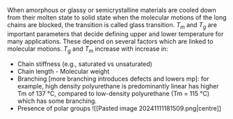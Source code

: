 When amorphous or glassy or semicrystalline materials are cooled down from their molten state to solid state when the molecular motions of the long chains are blocked, the transition is called glass transition.
$T_{m}$ and $T_{g}$ are important parameters that decide defining upper and lower temperature for many applications.
These depend on several factors which are linked to molecular motions.
$T_g$ and $T_m$ increase with increase in: 
- Chain stiffness (e.g., saturated vs unsaturated) 
- Chain length - Molecular weight 
- Branching [more branching introduces defects and lowers mp]: for example, high density polyurethane is predominantly linear has higher Tm of 137 °C, compared to low-density polyurethane (Tm = 115 °C) which has some branching. 
- Presence of polar groups
![[Pasted image 20241111181509.png|centre]]
